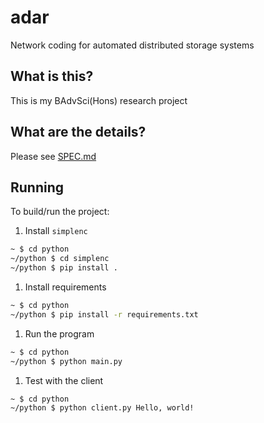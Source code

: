# adar

Network coding for automated distributed storage systems

## What is this?

This is my BAdvSci(Hons) research project


## What are the details?

Please see [SPEC.md](SPEC.md)

## Running

To build/run the project:

1. Install `simplenc`

```sh
~ $ cd python
~/python $ cd simplenc
~/python $ pip install .
```

1. Install requirements

```sh
~ $ cd python
~/python $ pip install -r requirements.txt
```

1. Run the program

```sh
~ $ cd python
~/python $ python main.py
```

1. Test with the client

```sh
~ $ cd python
~/python $ python client.py Hello, world!
```

